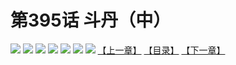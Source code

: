 # 第395话 斗丹（中）
![](https://mhpic.xiaomingtaiji.net/comic/D/斗破苍穹拆分版/395话/1.jpg-zymk.middle.webp)
![](https://mhpic.xiaomingtaiji.net/comic/D/斗破苍穹拆分版/395话/2.jpg-zymk.middle.webp)
![](https://mhpic.xiaomingtaiji.net/comic/D/斗破苍穹拆分版/395话/3.jpg-zymk.middle.webp)
![](https://mhpic.xiaomingtaiji.net/comic/D/斗破苍穹拆分版/395话/4.jpg-zymk.middle.webp)
![](https://mhpic.xiaomingtaiji.net/comic/D/斗破苍穹拆分版/395话/5.jpg-zymk.middle.webp)
![](https://mhpic.xiaomingtaiji.net/comic/D/斗破苍穹拆分版/395话/6.jpg-zymk.middle.webp)
![](https://mhpic.xiaomingtaiji.net/comic/D/斗破苍穹拆分版/395话/7.jpg-zymk.middle.webp)
[【上一章】](./394.md)
[【目录】](./README.md)
[【下一章】](./396.md)
